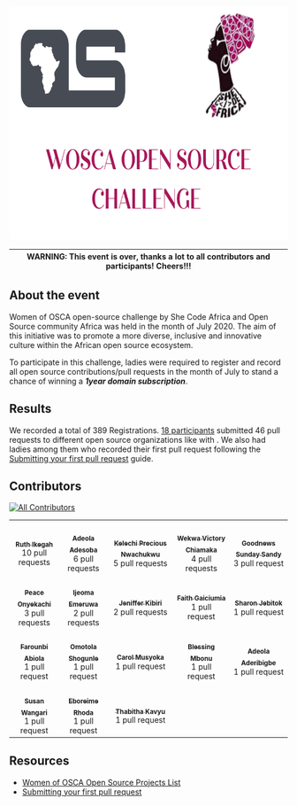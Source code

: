 <p align="center">
  <img width="800" height="420" src="../images/wosca_os_challenge.png">
</p>

| WARNING:  **This event is over**, thanks a lot to all contributors and participants! Cheers!!! |
| --- |

## About the event
Women of OSCA open-source challenge by She Code Africa and Open Source community Africa was held in the month of July 2020. The aim of this initiative was to promote a more      diverse, inclusive and innovative culture within the African open source ecosystem.


To participate in this challenge, ladies were required to register and record all open source contributions/pull requests in the month of July to stand a chance of winning a ***1year domain subscription***.

## Results
We recorded a total of 389 Registrations. [18 participants](#Contributors) submitted 46 pull requests to different open source organizations like  with . We also had ladies among them who recorded their first pull request following the [Submitting your first pull request](https://docs.google.com/presentation/d/1o_WLdAGjm5oyqza8hTSRTzPNAodVFWmNMSli98J488I/edit?usp=sharing) guide. 


## Contributors

[![All Contributors](https://img.shields.io/badge/all_contributors-18-pink.svg?style=flat-square)](#contributors-)

<table>
  <tr>
    <td align="center"><a href="https://github.com/Ruth-ikegah"><img src="https://avatars1.githubusercontent.com/u/62059002?s=460&u=1145c6634325f11f504bde26c9ee3c57cd524ec5&v=4" width="120px;" alt=""/><br /><sub><b>Ruth Ikegah</b></sub></a><br />10 pull requests</td>
    <td align="center"><a href="https://github.com/Adeola-Adesoba/"><img src="https://avatars2.githubusercontent.com/u/46505882?s=460&u=5ba83bdc2be101d44724059a44ab5fad34ede635&v=4" width="120px;" alt=""/><br /><sub><b>Adeola Adesoba</b></sub></a><br />6 pull requests</td>
    <td align="center"><a href="https://github.com/PluckyPrecious"><img src="https://avatars1.githubusercontent.com/u/59584014?s=460&u=2974cea129d3cf2523783585364a6ab6f48fbb3a&v=4" width="120px;" alt=""/><br /><sub><b>Kelechi Precious Nwachukwu</b></sub></a><br />5 pull requests</td>
    <td align="center"><a href="https://github.com/VictoryWekwa"><img src="https://avatars0.githubusercontent.com/u/61991582?s=460&u=6797870435f99210771f1edc9165d50a7a2a91d2&v=4" width="120px;" alt=""/><br /><sub><b>Wekwa Victory Chiamaka</b></sub></a><br />4 pull requests</td>
    <td align="center"><a href="https://github.com/sandygudie"><img src="https://avatars1.githubusercontent.com/u/54219127?s=460&u=7f177d13fa663564a9852996b559bc7e82334ad0&v=4" width="120px;" alt=""/><br /><sub><b>Goodnews Sunday Sandy</b></sub></a><br />3 pull request</td>
  </tr>
  <tr>
    <td align="center"><a href="https://github.com/Code-Ebullient"><img src="https://avatars3.githubusercontent.com/u/38101674?s=460&u=667853b40635bad789980d4daf286bf78d9e045e&v=4" width="120px;" alt=""/><br /><sub><b>Peace Onyekachi</b></sub></a><br />3 pull requests</td>
    <td align="center"><a href="https://github.com/ijeomaemeruwa"><img src="https://avatars0.githubusercontent.com/u/59308818?s=460&u=ff2b7e7f98f77eb3b693f923b55a75f02048e6bc&v=4" width="120px;" alt=""/><br /><sub><b>Ijeoma Emeruwa</b></sub></a><br />2 pull requests</td>
    <td align="center"><a href="https://github.com/jenniekibiri"><img src="https://avatars2.githubusercontent.com/u/46620256?s=460&u=50f5d3708ad82ab1d0f6cfd0b508d4a8206bff6b&v=4" width="120px;" alt=""/><br /><sub><b>Jeniffer Kibiri</b></sub></a><br />2 pull requests</td>
    <td align="center"><a href="https://github.com/faithgaiciumia/"><img src="https://avatars0.githubusercontent.com/u/57298570?s=460&u=986ac2dd7b3cc3a3d2ed222195a804debede7946&v=4" width="120px;" alt=""/><br /><sub><b>Faith Gaiciumia</b></sub></a><br />1 pull request</td>
    <td align="center"><a href="https://github.com/jebitok-dev/"><img src="https://avatars3.githubusercontent.com/u/60254117?s=460&u=9101bf30195aad5dff7165161f98f3e92c4ca9bd&v=4" width="120px;" alt=""/><br /><sub><b>Sharon Jebitok</b></sub></a><br />1 pull request</td>
  </tr>
  <tr>
    <td align="center"><a href="https://github.com/Abiola-Farounbi/"><img src="https://avatars1.githubusercontent.com/u/49586787?s=460&u=af2671468b6cf6c183f694c53f6e43d97d57a0c1&v=4" width="120px;" alt=""/><br /><sub><b>Farounbi Abiola</b></sub></a><br />1 pull request</td>
    <td align="center"><a href="https://github.com/Omotola28"><img src="https://avatars2.githubusercontent.com/u/23417243?s=460&u=524096cef8b526894d23b35092d5cc46f1fe52b5&v=4" width="120px;" alt=""/><br /><sub><b>Omotola Shogunle</b></sub></a><br />1 pull request</td>
    <td align="center"><a href="https://github.com/carolinemusyoka"><img src="https://avatars2.githubusercontent.com/u/44951692?s=460&u=5527be166d416f57d315887e4305929084fc134f&v=4" width="120px;" alt=""/><br /><sub><b>Carol Musyoka</b></sub></a><br />1 pull request</td>
    <td align="center"><a href="https://github.com/Nkemjiks"><img src="https://avatars3.githubusercontent.com/u/32465536?s=460&u=0e2e1ff74e90f6d3186adddc736d063a11df80d1&v=4" width="120px;" alt=""/><br /><sub><b>Blessing Mbonu</b></sub></a><br />1 pull request</td>
    <td align="center"><a href="https://github.com/Adexandria"><img src="https://avatars0.githubusercontent.com/u/40776751?s=460&v=4" width="120px;" alt=""/><br /><sub><b>Adeola Aderibigbe</b></sub></a><br />1 pull request</td>
  </tr>
  <tr>
    <td align="center"><a href="https://github.com/Susan-Wangari"><img src="https://avatars3.githubusercontent.com/u/56164343?s=460&u=8efc4e1daeda7297a23a6da94415bcc44934d66e&v=4" width="120px;" alt=""/><br /><sub><b>Susan Wangari</b></sub></a><br />1 pull request</td>
    <td align="center"><a href="https://github.com/ivioje"><img src="https://avatars1.githubusercontent.com/u/65018340?s=460&v=4" width="120px;" alt=""/><br /><sub><b>Eboreime Rhoda</b></sub></a><br />1 pull request</td>
    <td align="center"><a href="https://github.com/TabithaKavyu/"><img src="https://avatars3.githubusercontent.com/u/44494125?s=460&u=dc94f0a315dadf9b3ba85c48b645b74c22edc059&v=4" width="120px;" alt=""/><br /><sub><b>Thabitha Kavyu</b></sub></a><br />1 pull request</td>
  </tr>
</table>


## Resources

* [Women of OSCA Open Source Projects List](https://github.com/she-code-africa/Women-of-OSCA/blob/master/WOSCA%20Open%20Source%20Projects.md)
* [Submitting your first pull request](https://docs.google.com/presentation/d/1o_WLdAGjm5oyqza8hTSRTzPNAodVFWmNMSli98J488I/edit?usp=sharing)
